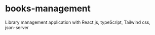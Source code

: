 # books-management
Library management application with React js, typeScript, Tailwind css, json-server
